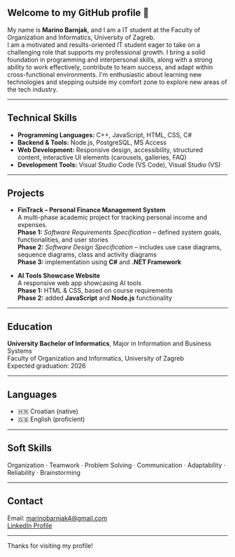 ## Welcome to my GitHub profile 👋

My name is **Marino Barnjak**, and I am a IT student at the Faculty of Organization and Informatics, University of Zagreb.  
I am a motivated and results-oriented IT student eager to take on a challenging role that supports my professional growth. I bring a solid foundation in programming  and interpersonal skills, along with a strong ability to work effectively, contribute to team success, and adapt within cross-functional environments. I'm enthusiastic about learning new technologies and stepping outside my comfort zone to explore new areas of the tech industry.


---

## Technical Skills

- **Programming Languages:** C++, JavaScript, HTML, CSS, C# 
- **Backend & Tools:** Node.js, PostgreSQL, MS Access  
- **Web Development:** Responsive design, accessibility, structured content, interactive UI elements (carousels, galleries, FAQ)
- **Development Tools:** Visual Studio Code (VS Code), Visual Studio (VS) 

---

## Projects

- **FinTrack – Personal Finance Management System**  
  A multi-phase academic project for tracking personal income and expenses.  
  **Phase 1:** *Software Requirements Specification* – defined system goals, functionalities, and user stories  
  **Phase 2:** *Software Design Specification* – includes use case diagrams, sequence diagrams, class and activity diagrams  
  **Phase 3:** implementation using **C#** and **.NET Framework**


- **AI Tools Showcase Website**  
  A responsive web app showcasing AI tools  
  **Phase 1:** HTML & CSS, based on course requirements  
  **Phase 2:** added **JavaScript** and **Node.js** functionality

---

## Education

**University Bachelor of Informatics**, Major in Information and Business Systems  
Faculty of Organization and Informatics, University of Zagreb  
Expected graduation: 2026

---

## Languages

- 🇭🇷 Croatian (native)  
- 🇬🇧 English (proficient)

---

## Soft Skills

Organization · Teamwork · Problem Solving · Communication · Adaptability · Reliability · Brainstorming 

---

## Contact

Email: marinobarnjak4@gmail.com  
[LinkedIn Profile](https://www.linkedin.com/in/marino-barnjak-aa4326305)

---

Thanks for visiting my profile! 
